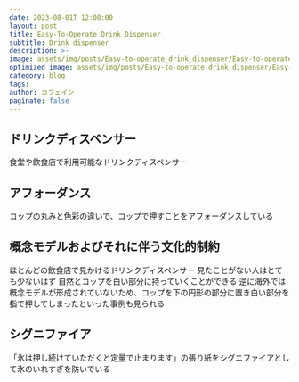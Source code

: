 ```yaml
---
date: 2023-08-01T 12:00:00
layout: post
title: Easy-To-Operate Drink Dispenser
subtitle: Drink dispenser
description: >-
image: assets/img/posts/Easy-to-operate_drink_dispenser/Easy-to-operate_drink_dispenser.jpg
optimized_image: assets/img/posts/Easy-to-operate_drink_dispenser/Easy-to-operate_drink_dispenser_resized_thumbnail.jpg
category: blog
tags: 
author: カフェイン
paginate: false
---
```


## ドリンクディスペンサー

食堂や飲食店で利用可能なドリンクディスペンサー

## アフォーダンス

コップの丸みと色彩の違いで、コップで押すことをアフォーダンスしている

## 概念モデルおよびそれに伴う文化的制約

ほとんどの飲食店で見かけるドリンクディスペンサー
見たことがない人はとても少ないはず
自然とコップを白い部分に持っていくことができる
逆に海外では概念モデルが形成されていないため、コップを下の円形の部分に置き白い部分を指で押してしまったといった事例も見られる


## シグニファイア

「氷は押し続けていただくと定量で止まります」の張り紙をシグニファイアとして氷のいれすぎを防いでいる